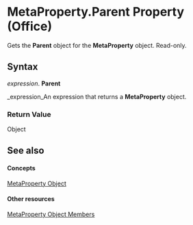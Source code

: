 
# MetaProperty.Parent Property (Office)

Gets the  **Parent** object for the **MetaProperty** object. Read-only.


## Syntax

 _expression_. **Parent**

 _expression_An expression that returns a  **MetaProperty** object.


### Return Value

Object


## See also


#### Concepts


 [MetaProperty Object](4379d183-9b80-92d8-1dd0-ac9be400e366.md)
#### Other resources


 [MetaProperty Object Members](97df3875-dd87-03b8-44f6-a8804d5ee1bd.md)
